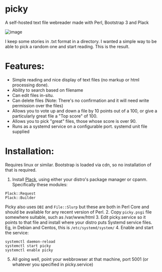 # picky
A self-hosted text file webreader made with Perl, Bootstrap 3 and Plack

![image](https://user-images.githubusercontent.com/4052275/122682057-4500c780-d1ef-11eb-9cd0-79d5ddeb1091.png)

I keep some stories in .txt format in a directory. I wanted a simple way to be able to pick a random one and start reading. This is the result.

# Features:
- Simple reading and nice display of text files (no markup or html processing done). 
- Ability to search based on filename
- Can edit files in-situ. 
- Can delete files (Note: There's no confirmation and it will need write permission over the files)
- Allows you to vote up and down a file by 10 points out of a 100, or give a particularly great file a "Top score" of 100.
- Allows you to pick "great" files, those whose score is over 90.
- Runs as a systemd service on a configurable port. systemd unit file supplied
 
# Installation:
Requires linux or similar. Bootstrap is loaded via cdn, so no installation of that is required.
1. Install [Plack](https://metacpan.org/pod/Plack), using either your distro's package manager or cpanm. Specifically these modules:
```
Plack::Request
Plack::Builder
```
Picky also uses `DBI` and `File::Slurp` but these are both in Perl Core and should be available for any recent version of Perl.
2. Copy `picky.psgi` file somewhere suitable, such as /var/www/html
3. Edit picky.service so it points to that file and install where your distro puts Systemd service files. 
Eg, in Debian and Centos, this is `/etc/systemd/system/`
4. Enable and start the service: 
```
systemctl daemon-reload
systemctl start picky
systemctl enable picky
```
5. All going well, point your webbrowser at that machine, port 5001 (or whatever you specified in picky.service)

